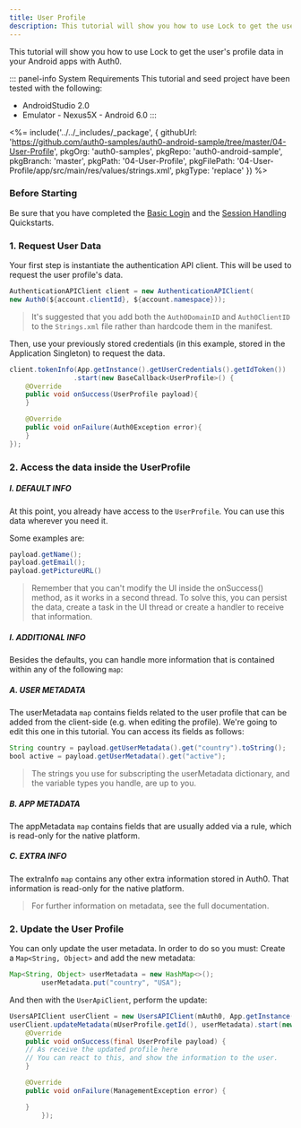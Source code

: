 ```yaml
---
title: User Profile
description: This tutorial will show you how to use Lock to get the user's profile data.
---
```


This tutorial will show you how to use Lock to get the user's profile data in your Android apps with Auth0.

::: panel-info System Requirements
This tutorial and seed project have been tested with the following:

* AndroidStudio 2.0
* Emulator - Nexus5X - Android 6.0 
:::

 <%= include('../../_includes/_package', {
  githubUrl: 'https://github.com/auth0-samples/auth0-android-sample/tree/master/04-User-Profile',
  pkgOrg: 'auth0-samples',
  pkgRepo: 'auth0-android-sample',
  pkgBranch: 'master',
  pkgPath: '04-User-Profile',
  pkgFilePath: '04-User-Profile/app/src/main/res/values/strings.xml',
  pkgType: 'replace'
}) %>


### Before Starting

Be sure that you have completed the [Basic Login](01-login.md) and the [Session Handling](03-session-handling.md) Quickstarts.

### 1. Request User Data

Your first step is instantiate the authentication API client. This will be used to request the user profile's data.

```java
AuthenticationAPIClient client = new AuthenticationAPIClient(
new Auth0(${account.clientId}, ${account.namespace}));
```

> It's suggested that you add both the `Auth0DomainID` and `Auth0ClientID` to the `Strings.xml` file rather than hardcode them in the manifest. 


Then, use your previously stored credentials (in this example, stored in the Application Singleton) to request the data.

```java        
client.tokenInfo(App.getInstance().getUserCredentials().getIdToken())
                .start(new BaseCallback<UserProfile>() {
	@Override
	public void onSuccess(UserProfile payload){
	}

	@Override
	public void onFailure(Auth0Exception error){
	}
});
```                
        
### 2. Access the data inside the UserProfile

##### I. DEFAULT INFO

At this point, you already have access to the `UserProfile`.
You can use this data wherever you need it.

Some examples are:

```java
payload.getName();
payload.getEmail();
payload.getPictureURL()
```

> Remember that you can't modify the UI inside the onSuccess() method, as it works in a second thread. To solve this, you can persist the data, create a task in the UI thread or create a handler to receive that information.

##### I. ADDITIONAL INFO

Besides the defaults, you can handle more information that is contained within any of the following `map`:

##### A. USER METADATA

The userMetadata `map` contains fields related to the user profile that can be added from the client-side (e.g. when editing the profile). We're going to edit this one in this tutorial. You can access its fields as follows:

```java
String country = payload.getUserMetadata().get("country").toString();
bool active = payload.getUserMetadata().get("active");
```

> The strings you use for subscripting the userMetadata dictionary, and the variable types you handle, are up to you.

##### B. APP METADATA

The appMetadata `map` contains fields that are usually added via a rule, which is read-only for the native platform.

##### C. EXTRA INFO

The extraInfo `map` contains any other extra information stored in Auth0. That information is read-only for the native platform.

> For further information on metadata, see the full documentation.

### 2. Update the User Profile

You can only update the user metadata. In order to do so you must:
Create a `Map<String, Object>` and add the new metadata:

```java
Map<String, Object> userMetadata = new HashMap<>();
        userMetadata.put("country", "USA");
```
And then with the `UserApiClient`, perform the update:

```java
UsersAPIClient userClient = new UsersAPIClient(mAuth0, App.getInstance().getUserCredentials().getIdToken());
userClient.updateMetadata(mUserProfile.getId(), userMetadata).start(new BaseCallback<UserProfile, ManagementException>() {
	@Override
	public void onSuccess(final UserProfile payload) {
	// As receive the updated profile here
	// You can react to this, and show the information to the user.
	}

	@Override
	public void onFailure(ManagementException error) {

	}
        });
```


